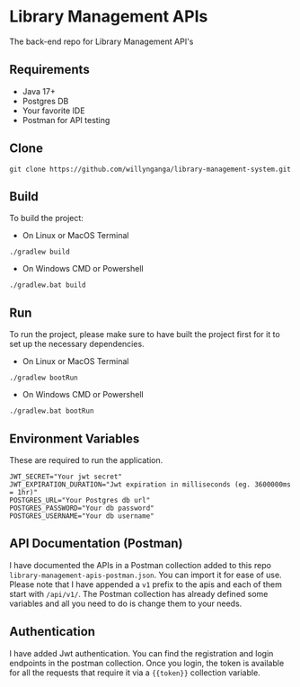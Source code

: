 # Library Management APIs
The back-end repo for Library Management API's

## Requirements
- Java 17+
- Postgres DB
- Your favorite IDE
- Postman for API testing

## Clone
```
git clone https://github.com/willynganga/library-management-system.git
```

## Build
To build the project:
- On Linux or MacOS Terminal
```
./gradlew build
```
- On Windows CMD or Powershell
```
./gradlew.bat build
```

## Run
To run the project, please make sure to have built the project first for it to set up the necessary dependencies.
- On Linux or MacOS Terminal
```
./gradlew bootRun
```
- On Windows CMD or Powershell
```
./gradlew.bat bootRun
```

## Environment Variables
These are required to run the application.
```
JWT_SECRET="Your jwt secret"
JWT_EXPIRATION_DURATION="Jwt expiration in milliseconds (eg. 3600000ms = 1hr)"
POSTGRES_URL="Your Postgres db url"
POSTGRES_PASSWORD="Your db password"
POSTGRES_USERNAME="Your db username"
```

## API Documentation (Postman)
I have documented the APIs in a Postman collection added to this repo `library-management-apis-postman.json`.
You can import it for ease of use. Please note that I have appended a `v1` prefix to the apis and each of them start
with `/api/v1/`.
The Postman collection has already defined some variables and all you need to do is change them to your needs.

## Authentication
I have added Jwt authentication. You can find the registration and login endpoints in the postman collection.
Once you login, the token is available for all the requests that require it via a `{{token}}`
collection variable.
